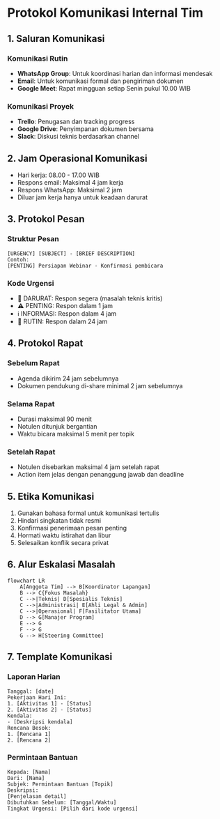 # Protokol Komunikasi Internal Tim

## 1. Saluran Komunikasi

### Komunikasi Rutin

- **WhatsApp Group**: Untuk koordinasi harian dan informasi mendesak
- **Email**: Untuk komunikasi formal dan pengiriman dokumen
- **Google Meet**: Rapat mingguan setiap Senin pukul 10.00 WIB

### Komunikasi Proyek

- **Trello**: Penugasan dan tracking progress
- **Google Drive**: Penyimpanan dokumen bersama
- **Slack**: Diskusi teknis berdasarkan channel

## 2. Jam Operasional Komunikasi

- Hari kerja: 08.00 - 17.00 WIB
- Respons email: Maksimal 4 jam kerja
- Respons WhatsApp: Maksimal 2 jam
- Diluar jam kerja hanya untuk keadaan darurat

## 3. Protokol Pesan

### Struktur Pesan

```
[URGENCY] [SUBJECT] - [BRIEF DESCRIPTION]
Contoh:
[PENTING] Persiapan Webinar - Konfirmasi pembicara
```

### Kode Urgensi

- 🚨 DARURAT: Respon segera (masalah teknis kritis)
- ⚠️ PENTING: Respon dalam 1 jam
- ℹ️ INFORMASI: Respon dalam 4 jam
- 📅 RUTIN: Respon dalam 24 jam

## 4. Protokol Rapat

### Sebelum Rapat

- Agenda dikirim 24 jam sebelumnya
- Dokumen pendukung di-share minimal 2 jam sebelumnya

### Selama Rapat

- Durasi maksimal 90 menit
- Notulen ditunjuk bergantian
- Waktu bicara maksimal 5 menit per topik

### Setelah Rapat

- Notulen disebarkan maksimal 4 jam setelah rapat
- Action item jelas dengan penanggung jawab dan deadline

## 5. Etika Komunikasi

1. Gunakan bahasa formal untuk komunikasi tertulis
2. Hindari singkatan tidak resmi
3. Konfirmasi penerimaan pesan penting
4. Hormati waktu istirahat dan libur
5. Selesaikan konflik secara privat

## 6. Alur Eskalasi Masalah

```mermaid
flowchart LR
    A[Anggota Tim] --> B[Koordinator Lapangan]
    B --> C{Fokus Masalah}
    C -->|Teknis| D[Spesialis Teknis]
    C -->|Administrasi| E[Ahli Legal & Admin]
    C -->|Operasional| F[Fasilitator Utama]
    D --> G[Manajer Program]
    E --> G
    F --> G
    G --> H[Steering Committee]
```

## 7. Template Komunikasi

### Laporan Harian

```
Tanggal: [date]
Pekerjaan Hari Ini:
1. [Aktivitas 1] - [Status]
2. [Aktivitas 2] - [Status]
Kendala:
- [Deskripsi kendala]
Rencana Besok:
1. [Rencana 1]
2. [Rencana 2]
```

### Permintaan Bantuan

```
Kepada: [Nama]
Dari: [Nama]
Subjek: Permintaan Bantuan [Topik]
Deskripsi:
[Penjelasan detail]
Dibutuhkan Sebelum: [Tanggal/Waktu]
Tingkat Urgensi: [Pilih dari kode urgensi]
